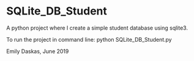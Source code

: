 # SQLite_DB_Student
A python project where I create a simple student database using sqlite3.

To run the project in command line:
python SQLite_DB_Student.py

Emily Daskas, June 2019
